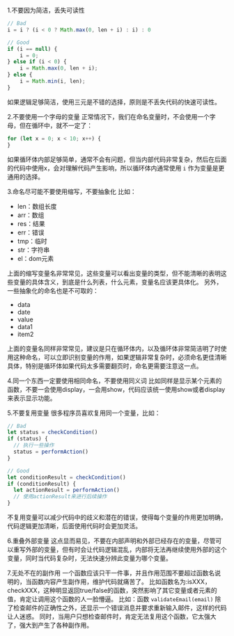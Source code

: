 1.不要因为简洁，丢失可读性
```js
// Bad
i = i ? (i < 0 ? Math.max(0, len + i) : i) : 0

// Good
if (i == null) {
    i = 0;
} else if (i < 0) {
    i = Math.max(0, len + i);
} else {
    i = Math.min(i, len);
}
```
如果逻辑足够简洁，使用三元是不错的选择，原则是不丢失代码的快速可读性。

2.不要使用一个字母的变量
正常情况下，我们在命名变量时，不会使用一个字母，但在循环中，就不一定了：
```js
for (let x = 0; x < 10; x++) {
}
```
如果循环体内部足够简单，通常不会有问题，但当内部代码非常复杂，然后在后面的代码中使用x，会对理解代码产生影响，所以循环体内通常使用 `i` 作为变量是更通用的选择。

3.命名尽可能不要使用缩写，不要抽象化
比如：
- len：数组长度
- arr：数组
- res：结果
- err：错误
- tmp：临时
- str：字符串
- el：dom元素

上面的缩写变量名非常常见，这些变量可以看出变量的类型，但不能清晰的表明这些变量的具体含义，到底是什么列表，什么元素，变量名应该更具体化。
另外，一些抽象化的命名也是不可取的：
- data
- date
- value
- data1
- item2

上面的变量名同样非常常见，建议是只在循环体内，以及循环体非常简洁明了时使用这种命名，可以立即识别变量的作用，如果逻辑非常复杂时，必须命名更佳清晰具体，特别是循环体如果代码太多需要翻页时，命名更需要注意这一点。

4.同一个东西一定要使用相同命名，不要使用同义词
比如同样是显示某个元素的函数，不要一会使用display，一会用show，代码应该统一使用show或者display来表示显示功能。

5.不要复用变量
很多程序员喜欢复用同一个变量，比如：
```js
// Bad
let status = checkCondition()
if (status) {
  // 执行一些操作
  status = performAction()
}

// Good
let conditionResult = checkCondition()
if (conditionResult) {
  let actionResult = performAction()
  // 使用actionResult来进行后续操作
}
```
不复用变量可以减少代码中的歧义和潜在的错误，使得每个变量的作用更加明确，代码逻辑更加清晰，后面使用代码时会更加灵活。

6.重叠外部变量
这点显而易见，不要在内部声明和外部已经存在的变量，尽管可以重写外部的变量，但有时会让代码逻辑混乱，内部将无法再继续使用外部的这个变量，同时当代码复杂时，无法快速分辨此变量为哪个变量。

7.无处不在的副作用
一个函数应该只干一件事，并且作用范围不要超过函数名说明的，当函数内容产生副作用，维护代码就痛苦了。
比如函数名为:isXXX，checkXXX，这种明显返回true/false的函数，突然影响了其它变量或者元素的值，肯定让调用这个函数的人一脸懵逼。
比如：函数 `validateEmail(email)` 除了检查邮件的正确性之外，还显示一个错误消息并要求重新输入邮件，这样的代码让人迷惑。
同时，当用户只想检查邮件时，肯定无法复用这个函数，它太强大了，强大到产生了各种副作用。